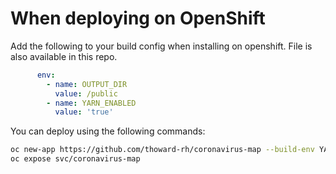 # When deploying on OpenShift

Add the following to your build config when installing on openshift. File is also available in this repo.

```yaml
      env:
        - name: OUTPUT_DIR
          value: /public
        - name: YARN_ENABLED
          value: 'true'
```

You can deploy using the following commands:

```bash
oc new-app https://github.com/thoward-rh/coronavirus-map --build-env YARN_ENABLED=true --build-env OUTPUT_DIR=/public
oc expose svc/coronavirus-map
```

